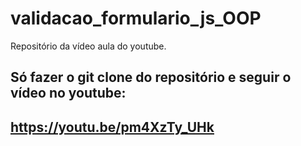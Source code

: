 # validacao_formulario_js_OOP
Repositório da vídeo aula do youtube. 

## Só fazer o git clone do repositório e seguir o vídeo no youtube:
## https://youtu.be/pm4XzTy_UHk ##

